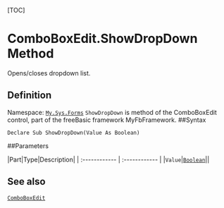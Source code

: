 [TOC]
# ComboBoxEdit.ShowDropDown Method
Opens/closes dropdown list.
## Definition
Namespace: [`My.Sys.Forms`](My.Sys.Forms.md)
`ShowDropDown` is method of the ComboBoxEdit control, part of the freeBasic framework MyFbFramework.
##Syntax
```freeBasic
Declare Sub ShowDropDown(Value As Boolean)
```

##Parameters

|Part|Type|Description|
| :------------ | :------------ |
|`Value`|[`Boolean`]("https://www.freebasic.net/wiki/KeyPgBoolean")||
## See also
[`ComboBoxEdit`](ComboBoxEdit.md)
